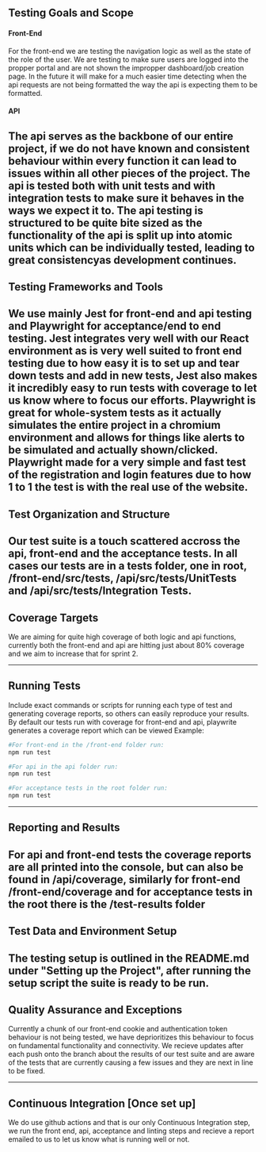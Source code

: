 ## Testing Goals and Scope  

#### Front-End 
For the front-end we are testing the navigation logic as well as the state of the role of the user. We are testing to make sure users are logged into the propper portal and are not shown the impropper dashboard/job creation page. In the future it will make for a much easier time detecting when the api requests are not being formatted the way the api is expecting them to be formatted.

#### API 
The api serves as the backbone of our entire project, if we do not have known and consistent behaviour within every function it can lead to issues within all other pieces of the project. The api is tested both with unit tests and with integration tests to make sure it behaves in the ways we expect it to. The api testing is structured to be quite bite sized as the functionality of the api is split up into atomic units which can be individually tested, leading to great consistencyas development continues.
---

## Testing Frameworks and Tools  
We use mainly Jest for front-end and api testing and Playwright for acceptance/end to end testing. Jest integrates very well with our React environment as is very well suited to front end testing due to how easy it is to set up and tear down tests and add in new tests, Jest also makes it incredibly easy to run tests with coverage to let us know where to focus our efforts. Playwright is great for whole-system tests as it actually simulates the entire project in a chromium environment and allows for things like alerts to be simulated and actually shown/clicked. Playwright made for a very simple and fast test of the registration and login features due to how 1 to 1 the test is with the real use of the website.
---

## Test Organization and Structure  
Our test suite is a touch scattered accross the api, front-end and the acceptance tests. In all cases our tests are in a __tests__ folder, one in root, /front-end/src/__tests__, /api/src/__tests__/UnitTests and /api/src/__tests__/Integration Tests.
---

## Coverage Targets  
We are aiming for quite high coverage of both logic and api functions, currently both the front-end and api are hitting just about 80% coverage and we aim to increase that for sprint 2.

---

## Running Tests  
Include exact commands or scripts for running each type of test and generating coverage reports, so others can easily reproduce your results.
By default our tests run with coverage for front-end and api, playwrite generates a coverage report which can be viewed
Example:
```bash
#For front-end in the /front-end folder run:
npm run test

#For api in the api folder run:
npm run test

#For acceptance tests in the root folder run:
npm run test
```

---

## Reporting and Results  
For api and front-end tests the coverage reports are all printed into the console, but can also be found in /api/coverage, similarly for front-end /front-end/coverage and for acceptance tests in the root there is the /test-results folder
---

## Test Data and Environment Setup  
The testing setup is outlined in the README.md under "Setting up the Project", after running the setup script the suite is ready to be run.
---

## Quality Assurance and Exceptions  
Currently a chunk of our front-end cookie and authentication token behaviour is not being tested, we have deprioritizes this behaviour to focus on fundamental functionality and connectivity. We recieve updates after each push onto the branch about the results of our test suite and are aware of the tests that are currently causing a few issues and they are next in line to be fixed.

---

## Continuous Integration [Once set up]
We do use github actions and that is our only Continuous Integration step, we run the front end, api, acceptance and linting steps and recieve a report emailed to us to let us know what is running well or not.

